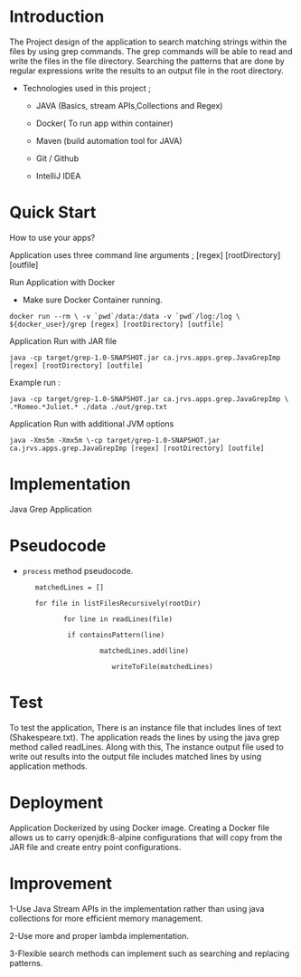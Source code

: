 
# Introduction
The Project design of the application to search matching strings within the files by using grep commands. The grep commands will be able to read and write the files in the file directory. Searching the patterns that are done by regular expressions write the results to an output file in the root directory.

- Technologies used in this project ;

  - JAVA (Basics, stream APIs,Collections and Regex)

  - Docker( To run app within container)

  - Maven (build automation tool for JAVA)

  - Git / Github

  - IntelliJ IDEA



# Quick Start
How to use your apps?

Application uses three command line arguments ; [regex] [rootDirectory] [outfile]

Run Application with Docker

- Make sure Docker Container running.

``` docker run --rm \ -v `pwd`/data:/data -v `pwd`/log:/log \ ${docker_user}/grep [regex] [rootDirectory] [outfile] ```

Application Run with JAR file

``` java -cp target/grep-1.0-SNAPSHOT.jar ca.jrvs.apps.grep.JavaGrepImp [regex] [rootDirectory] [outfile] ```

Example run :

```java -cp target/grep-1.0-SNAPSHOT.jar ca.jrvs.apps.grep.JavaGrepImp \ .*Romeo.*Juliet.* ./data ./out/grep.txt```

Application Run with additional JVM options

``` java -Xms5m -Xmx5m \-cp target/grep-1.0-SNAPSHOT.jar ca.jrvs.apps.grep.JavaGrepImp [regex] [rootDirectory] [outfile] ```


# Implementation


Java Grep Application


# Pseudocode

- `process` method pseudocode.




         matchedLines = []
        
         for file in listFilesRecursively(rootDir)
      
                for line in readLines(file)
                
                 if containsPattern(line)
                 
                         matchedLines.add(line)
                         
                            writeToFile(matchedLines)




# Test

To test the application, There is an instance file that includes lines of text (Shakespeare.txt). The application reads the lines by using the java grep method called readLines. Along with this, The instance output file used to write out results into the output file includes matched lines by using application methods.


# Deployment

Application Dockerized by using Docker image. Creating a Docker file allows us to carry openjdk:8-alpine configurations that will copy from the JAR file and create entry point configurations.


# Improvement

1-Use Java Stream APIs in the implementation rather than using java collections for more efficient memory management.

2-Use more and proper lambda implementation.

3-Flexible search methods can implement such as searching and replacing patterns.

